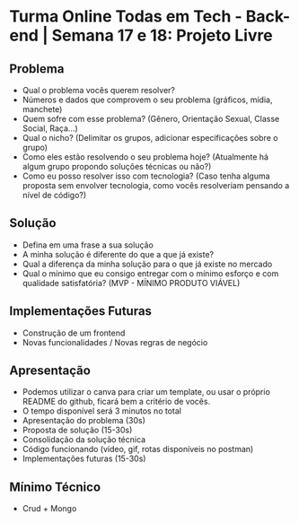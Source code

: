 
# Turma Online Todas em Tech - Back-end | Semana 17 e 18: Projeto Livre

## Problema

- Qual o problema vocês querem resolver? 
- Números e dados que comprovem o seu problema (gráficos, mídia, manchete)
- Quem sofre com esse problema? (Gênero, Orientação Sexual, Classe Social, Raça...)
- Qual o nicho? (Delimitar os grupos, adicionar especificações sobre o grupo)
- Como eles estão resolvendo o seu problema hoje? (Atualmente há algum grupo propondo soluções técnicas ou não?)
- Como eu posso resolver isso com tecnologia? (Caso tenha alguma proposta sem envolver tecnologia, como vocês resolveriam pensando a nível de código?)


## Solução

- Defina em uma frase a sua solução
- A minha solução é diferente do que a que já existe?
- Qual a diferença da minha solução para o que já existe no mercado
- Qual o mínimo que eu consigo entregar com o mínimo esforço e com qualidade satisfatória? (MVP - MÍNIMO PRODUTO VIÁVEL)


## Implementações Futuras

- Construção de um frontend
- Novas funcionalidades / Novas regras de negócio


## Apresentação 

- Podemos utilizar o canva para criar um template, ou usar o próprio README do github, ficará bem a critério de vocês.
- O tempo disponível será 3 minutos no total
- Apresentação do problema (30s)
- Proposta de solução (15-30s)
- Consolidação da solução técnica 
- Código funcionando (vídeo, gif, rotas disponíveis no postman)
- Implementações futuras (15-30s)


## Mínimo Técnico

- Crud + Mongo




